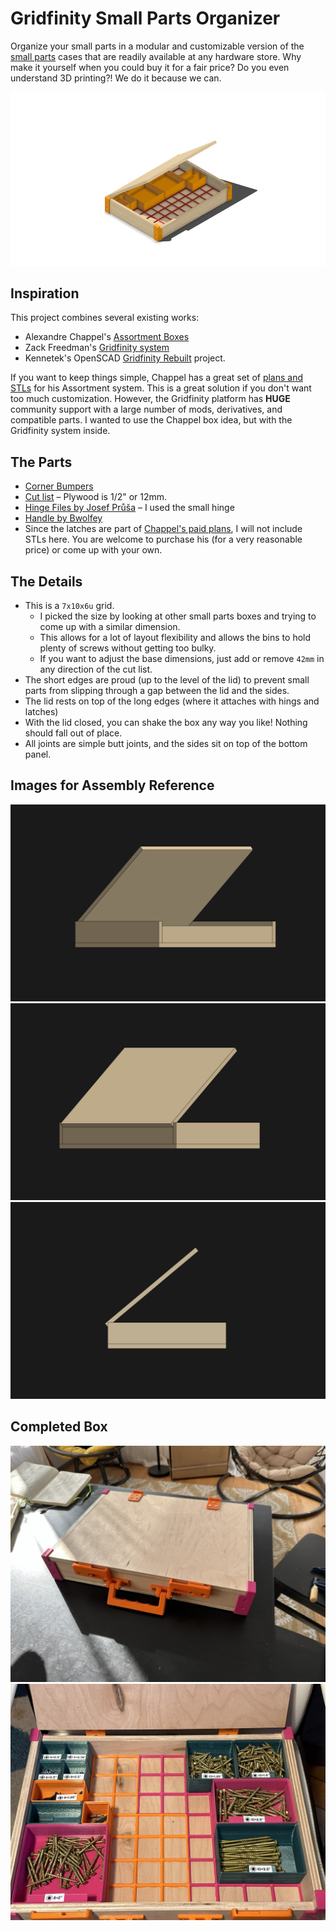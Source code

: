 # Gridfinity Small Parts Organizer

Organize your small parts in a modular and customizable version of the [small parts](https://www.google.com/search?q=small+parts+case&client=safari&rls=en&sxsrf=ALiCzsbUx1lB4aglwNJBPvPJqoJsWEnsCg:1672631170434&source=lnms&tbm=isch&sa=X&ved=2ahUKEwjyzoPW_Kf8AhULFlkFHUXHCboQ_AUoAnoECAEQBA&biw=2497&bih=1312&dpr=1) cases that are readily available at any hardware store. Why make it yourself when you could buy it for a fair price? Do you even understand 3D printing?! We do it because we can.

![3D render of the Gridfinity box](media/screenshot-1.png)

## Inspiration
This project combines several existing works:
- Alexandre Chappel's [Assortment Boxes](https://youtu.be/VntGnLuwoeY)
- Zack Freedman's [Gridfinity system](https://www.youtube.com/watch?v=ra_9zU-mnl8)
- Kennetek's OpenSCAD [Gridfinity Rebuilt](https://github.com/kennetek/gridfinity-rebuilt-openscad) project.

If you want to keep things simple, Chappel has a great set of [plans and STLs](https://www.alch.shop/shop/assortment) for his Assortment system. This is a great solution if you don't want too much customization. However, the Gridfinity platform has **HUGE** community support with a large number of mods, derivatives, and compatible parts. I wanted to use the Chappel box idea, but with the Gridfinity system inside.

## The Parts
- [Corner Bumpers](STLs)
- [Cut list](Cut%20List.pdf) – Plywood is 1/2" or 12mm.
- [Hinge Files by Josef Průša](https://www.printables.com/model/202-hinge) – I used the small hinge
- [Handle by Bwolfey](https://www.printables.com/model/1054-toolbox-handle)
- Since the latches are part of [Chappel's paid plans](https://www.alch.shop/shop/p/assortment-case), I will not include STLs here. You are welcome to purchase his (for a very reasonable price) or come up with your own.

## The Details
-  This is a `7x10x6u` grid.
    - I picked the size by looking at other small parts boxes and trying to come up with a similar dimension.
    - This allows for a lot of layout flexibility and allows the bins to hold plenty of screws without getting too bulky.
    - If you want to adjust the base dimensions, just add or remove `42mm` in any direction of the cut list.
- The short edges are proud (up to the level of the lid) to prevent small parts from slipping through a gap between the lid and the sides.
- The lid rests on top of the long edges (where it attaches with hings and latches)
- With the lid closed, you can shake the box any way you like! Nothing should fall out of place.
- All joints are simple butt joints, and the sides sit on top of the bottom panel.

## Images for Assembly Reference
![Front isometric view](media/screenshot-isometric-front.png)
![Side ciew](media/screenshot-isometric-back.png)
![Rear isometric view](media/screenshot-side.png)

## Completed Box
![Completed box, closed.](media/image-1-closed.jpeg)
![Completed box, open.](media/image-2-open.jpeg)
